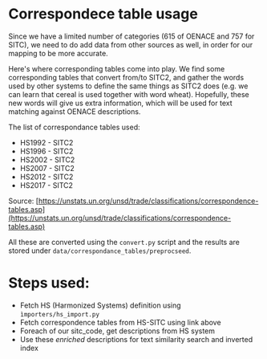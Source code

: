 # Correspondece table usage

Since we have a limited number of categories (615 of OENACE and 757 for SITC), we need to do add data from other sources
as well, in order for our mapping to be more accurate.

Here's where corresponding tables come into play. We find some corresponding tables that convert from/to SITC2, and gather
the words used by other systems to define the same things as SITC2 does (e.g. we can learn that cereal is used together 
with word wheat).
Hopefully, these new words will give us extra information, which will be used for text matching against OENACE descriptions.

The list of correspondance tables used:

* HS1992 - SITC2
* HS1996 - SITC2
* HS2002 - SITC2
* HS2007 - SITC2
* HS2012 - SITC2
* HS2017 - SITC2

Source: [https://unstats.un.org/unsd/trade/classifications/correspondence-tables.asp](https://unstats.un.org/unsd/trade/classifications/correspondence-tables.asp)

All these are converted using the `convert.py` script and the results are stored under `data/correspondance_tables/preprocseed`.

# Steps used:

* Fetch HS (Harmonized Systems) definition using `ìmporters/hs_import.py`
* Fetch correspondence tables from HS-SITC using link above
* Foreach of our sitc_code, get descriptions from HS system
* Use these _enriched_ descriptions for text similarity search and inverted index